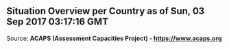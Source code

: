 ## Situation Overview per Country as of Sun, 03 Sep 2017 03:17:16 GMT

Source: **ACAPS (Assessment Capacities Project) - https://www.acaps.org**